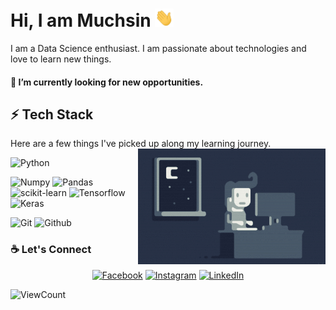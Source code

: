 # Hi, I am Muchsin <img src="https://raw.githubusercontent.com/ABSphreak/ABSphreak/master/gifs/Hi.gif" width="30px"><!--👨‍💻-->

I am  a Data Science enthusiast. I am passionate about technologies and love to learn new things.
#### 🔭 I’m currently looking for new opportunities.


## ⚡ Tech Stack
Here are a few things I've picked up along my learning journey.
<img alt="Night Coding" src="https://raw.githubusercontent.com/AVS1508/AVS1508/master/assets/Night-Coding.gif" align="right"/>

![Python](https://img.shields.io/badge/-Python-000?style=for-the-badge&logo=python) 

![Numpy](https://img.shields.io/badge/numpy%20-%23013243.svg?&style=for-the-badge&logo=numpy&logoColor=white) ![Pandas](https://img.shields.io/badge/pandas%20-%23150458.svg?&style=for-the-badge&logo=pandas&logoColor=white) <!--![Matplotlib](https://img.shields.io/badge/-matplotlib-blue?&style=for-the-badge&logo=matplotlib&logoColor=white)-->  ![scikit-learn](https://img.shields.io/badge/-scikit--learn-yellow?&style=for-the-badge&logo=scikit-learn&logoColor=white) ![Tensorflow](https://img.shields.io/badge/-Tensorflow-orange?&style=for-the-badge&logo=Tensorflow&logoColor=white) ![Keras](https://img.shields.io/badge/Keras%20-%23D00000.svg?&style=for-the-badge&logo=Keras&logoColor=white)
 
![Git](https://img.shields.io/badge/git%20-%23F05033.svg?&style=for-the-badge&logo=git&logoColor=white) ![Github](https://img.shields.io/badge/github%20-%23121011.svg?&style=for-the-badge&logo=github&logoColor=white)

 
 

### :coffee: Let's Connect 
<p align="center">
	<a href="https://www.facebook.com/mmuchsin21/"><img src="https://img.icons8.com/bubbles/50/000000/facebook-new.png" alt="Facebook"/></a>
	<a href="https://www.instagram.com/shin.osc/"><img src="https://img.icons8.com/bubbles/50/000000/instagram.png" alt="Instagram"/></a>
  <a href="https://www.linkedin.com/in/m-muchsin/"><img src="https://img.icons8.com/bubbles/50/000000/linkedin.png" alt="LinkedIn"/></a>
	<!--<a href="https://twitter.com/shin_osc"><img src="https://img.icons8.com/bubbles/50/000000/twitter.png" alt="Twitter"/></a> -->
</p>


![ViewCount](https://views.whatilearened.today/views/github/mmuchsin/views.svg)
